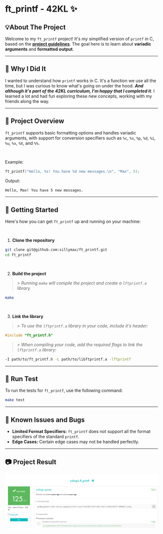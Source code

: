 # ft_printf - 42KL ✨

## 💡About The Project

Welcome to my `ft_printf` project! It's my simplified version of `printf` in C, based on the [**project guidelines**](docs/en.subject.pdf).
The goal here is to learn about **variadic arguments** and **formatted output**.

- - -

<!-- ## 🎯 Why I Did It -->
## 🤔 Why I Did It

I wanted to understand how `printf` works in C. It's a function we use all the time, but I was curious to know what's going on under the hood.
***And although it's part of the 42KL curriculum, I'm happy that I completed it***. I learned a lot and had fun exploring these new concepts, working with my friends along the way.

- - -

## 🎉 Project Overview

`ft_printf` supports basic formatting options and handles variadic arguments,
with support for conversion specifiers such as `%c`, `%s`, `%p`, `%d`, `%i`, `%u`, `%x`, `%X`, and `%%`.

<br />

Example:

```c
ft_printf("Hello, %s! You have %d new messages.\n", "Max", 5);
```

Output:

```bash
Hello, Max! You have 5 new messages.
```

- - -

## 🚀 Getting Started

Here's how you can get `ft_printf` up and running on your machine:

<br />

1. **Clone the repository**

```bash
git clone git@github.com:sillymax/ft_printf.git
cd ft_printf
```

<br />

2. **Build the project**

> \> _Running `make` will compile the project and create a `lftprintf.a` library._

```bash
make
```

<br />

3. **Link the library**

> \> _To use the `lftprintf.a` library in your code, include it's header:_

```c
#include "ft_printf.h"
```

> \> _When compiling your code, add the required flags to link the `lftprintf.a` library:_

```bash
-I path/to/ft_printf.h -L path/to/libftprintf.a -lftprintf
```

- - -

## 🧪 Run Test

To run the tests for `ft_printf`, use the following command:

```bash
make test
```

- - -

## 🐞 Known Issues and Bugs

- **Limited Format Specifiers:** `ft_printf` does not support all the format specifiers of the standard `printf`.
- **Edge Cases:** Certain edge cases may not be handled perfectly.

- - -

## 📷 Project Result

![Screenshot of *ychng* result from the 42KL cursus ft_printf project.](screenshots/ft_printf_result.png)


